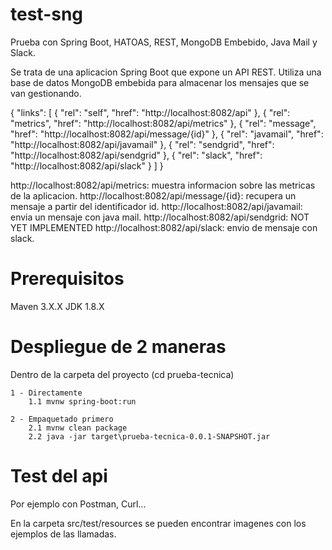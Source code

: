 # test-sng
Prueba con Spring Boot, HATOAS, REST, MongoDB Embebido, Java Mail y Slack.

Se trata de una aplicacion Spring Boot que expone un API REST.
Utiliza una base de datos MongoDB embebida para almacenar los mensajes que se van gestionando.

{
  "links": [
    {
      "rel": "self",
      "href": "http://localhost:8082/api"
    },
    {
      "rel": "metrics",
      "href": "http://localhost:8082/api/metrics"
    },
    {
      "rel": "message",
      "href": "http://localhost:8082/api/message/{id}"
    },
    {
      "rel": "javamail",
      "href": "http://localhost:8082/api/javamail"
    },
    {
      "rel": "sendgrid",
      "href": "http://localhost:8082/api/sendgrid"
    },
    {
      "rel": "slack",
      "href": "http://localhost:8082/api/slack"
    }
  ]
}

http://localhost:8082/api/metrics: muestra informacion sobre las metricas de la aplicacion.
http://localhost:8082/api/message/{id}: recupera un mensaje a partir del identificador id.
http://localhost:8082/api/javamail: envia un mensaje con java mail.
http://localhost:8082/api/sendgrid: NOT YET IMPLEMENTED
http://localhost:8082/api/slack: envio de mensaje con slack.

# Prerequisitos
Maven 3.X.X
JDK 1.8.X

# Despliegue de 2 maneras
Dentro de la carpeta del proyecto (cd prueba-tecnica)

	1 - Directamente
		1.1 mvnw spring-boot:run
		
	2 - Empaquetado primero 
		2.1 mvnw clean package 
		2.2 java -jar target\prueba-tecnica-0.0.1-SNAPSHOT.jar  
		

# Test del api
Por ejemplo con Postman, Curl...

En la carpeta src/test/resources se pueden encontrar imagenes con los ejemplos de las llamadas.

